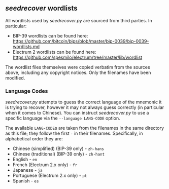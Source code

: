 ## *seedrecover* wordlists ##

All wordlists used by *seedrecover.py* are sourced from third parties. In particular:

 * BIP-39 wordlists can be found here: <https://github.com/bitcoin/bips/blob/master/bip-0039/bip-0039-wordlists.md>
 * Electrum 2 wordlists can be found here: <https://github.com/spesmilo/electrum/tree/master/lib/wordlist>

The wordlist files themselves were copied verbatim from the sources above, including any copyright notices. Only the filenames have been modified.


### Language Codes ###

*seedrecover.py* attempts to guess the correct language of the mnemonic it is trying to recover, however it may not always guess correctly (in particular when it comes to Chinese). You can instruct *seedrecover.py* to use a specific language via the `--language LANG-CODE` option.

The available `LANG-CODE`s are taken from the filenames in the same directory as this file; they follow the first `-` in their filenames. Specifically, in alphabetical order they are:

 * Chinese (simplified) (BIP-39 only) - `zh-hans`
 * Chinese (traditional) (BIP-39 only) - `zh-hant`
 * English - `en`
 * French (Electrum 2.x only) - `fr`
 * Japanese - `ja`
 * Portuguese (Electrum 2.x only) - `pt` 
 * Spanish - `es`
